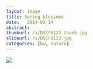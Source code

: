 ```yaml
---
layout: image
title: Spring blossoms
date:   2014-03-14
abstract: 
thumburl: /i/DSCF0123_thumb.jpg
slideurl: /i/DSCF0123.jpg
categories: [bw, nature]
---
```

![]({{site.url}}/i/DSCF0123.jpg)

